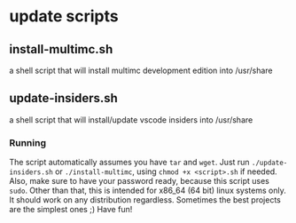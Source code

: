 # update scripts

## install-multimc.sh
a shell script that will install multimc development edition into /usr/share

## update-insiders.sh
a shell script that will install/update vscode insiders into /usr/share

### Running
The script automatically assumes you have `tar` and `wget`. 
Just run `./update-insiders.sh` or `./install-multimc`, using `chmod +x <script>.sh` if needed.
Also, make sure to have your password ready, because this script uses `sudo`.
Other than that, this is intended for x86_64 (64 bit) linux systems only. It should work on any distribution regardless.
Sometimes the best projects are the simplest ones ;)
Have fun!
